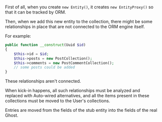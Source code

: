 First of all, when you create `new Entity()`, it creates `new EntityProxy()` so that it can be tracked by ORM.

Then, when we add this new entity to the collection, there might be some relationships in place that are not connected to the ORM engine itself.

For example:

```php
public function __construct(Uuid $id)
{
    $this->id = $id;
    $this->posts = new PostCollection();
    $this->comments = new PostCommentCollection();
	// some posts could be added
}
```

These relationships aren't connected.

When kick-in happens, all such relationships must be analyzed and replaced with Auto-wired alternatives, and all the items present in these collections must be moved to the User's collections. 

Entries are moved from the fields of the stub entity into the fields of the real Ghost.
